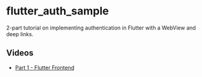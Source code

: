 # flutter_auth_sample
2-part tutorial on implementing authentication in Flutter with a WebView and deep links.

## Videos
  * [Part 1 - Flutter Frontend](https://youtu.be/3p0AW88Y97s)
